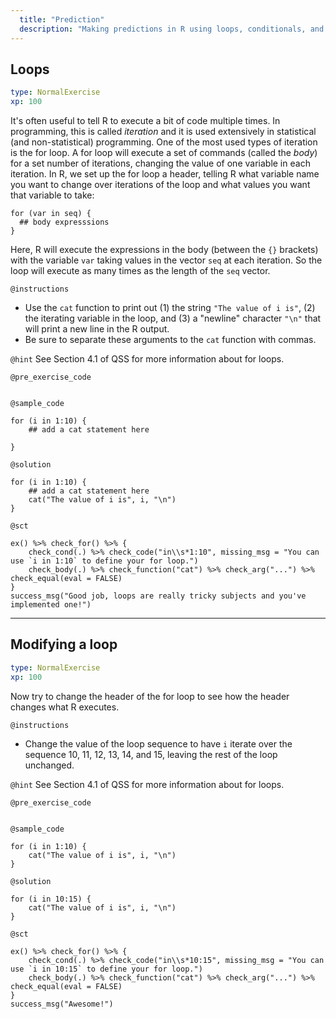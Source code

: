 ```yaml
---
  title: "Prediction"
  description: "Making predictions in R using loops, conditionals, and linear regression."
---
```



## Loops

```yaml
type: NormalExercise
xp: 100
```

It's often useful to tell R to execute a bit of code multiple times. In programming, this is called *iteration* and it is used extensively in statistical (and non-statistical) programming. One of the most used types of iteration is the for loop. A for loop will execute a set of commands (called the *body*) for a set number of iterations, changing the value of one variable in each iteration. In R, we set up the for loop a header, telling R what variable name you want to change over iterations of the loop and what values you want that variable to take:

    for (var in seq) {
      ## body expresssions
    }

Here, R will execute the expressions in the body (between the `{}` brackets) with the variable `var` taking values in the vector `seq` at each iteration. So the loop will execute as many times as the length of the `seq` vector. 

`@instructions`
- Use the `cat` function to print out (1) the string `"The value of i is"`, (2) the iterating variable in the loop, and (3) a "newline" character `"\n"` that will print a new line in the R output. 
- Be sure to separate these arguments to the `cat` function with commas. 

`@hint`
See Section 4.1 of QSS for more information about for loops. 

`@pre_exercise_code`
```{r}

```


`@sample_code`
```{r}
for (i in 1:10) {
    ## add a cat statement here
    
}
```

`@solution`
```{r}
for (i in 1:10) {
    ## add a cat statement here
    cat("The value of i is", i, "\n")
}
```

`@sct`
```{r}
ex() %>% check_for() %>% {
    check_cond(.) %>% check_code("in\\s*1:10", missing_msg = "You can use `i in 1:10` to define your for loop.")
    check_body(.) %>% check_function("cat") %>% check_arg("...") %>% check_equal(eval = FALSE)
}
success_msg("Good job, loops are really tricky subjects and you've implemented one!")
```

---

## Modifying a loop

```yaml
type: NormalExercise
xp: 100
```

Now try to change the header of the for loop to see how the header changes what R executes. 

`@instructions`
- Change the value of the loop sequence to have `i` iterate over the sequence 10, 11, 12, 13, 14, and 15, leaving the rest of the loop unchanged. 

`@hint`
See Section 4.1 of QSS for more information about for loops. 


`@pre_exercise_code`
```{r}

```


`@sample_code`
```{r}
for (i in 1:10) {
    cat("The value of i is", i, "\n")
}
```

`@solution`
```{r}
for (i in 10:15) {
    cat("The value of i is", i, "\n")
}
```

`@sct`
```{r}
ex() %>% check_for() %>% {
    check_cond(.) %>% check_code("in\\s*10:15", missing_msg = "You can use `i in 10:15` to define your for loop.")
    check_body(.) %>% check_function("cat") %>% check_arg("...") %>% check_equal(eval = FALSE)
}
success_msg("Awesome!")
```

